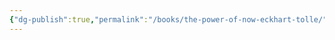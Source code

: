 ```yaml
---
{"dg-publish":true,"permalink":"/books/the-power-of-now-eckhart-tolle/","title":"The Power of Now"}
---
```


